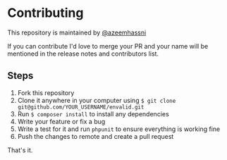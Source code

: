 # Contributing 

This repository is maintained by [@azeemhassni](https://github.com/azeemhassni)

If you can contribute I'd love to merge your PR and your name will be mentioned in the release notes and contributors list.

## Steps

1. Fork this repository
2. Clone it anywhere in your computer using `$ git clone git@github.com/YOUR_USERNAME/envalid.git`
3. Run `$ composer install` to install any dependencies 
4. Write your feature or fix a bug
5. Write a test for it and run `phpunit` to ensure everything is working fine
6. Push the changes to remote and create a pull request

That's it.
